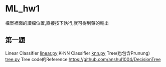 # ML_hw1

檔案裡面的讀檔位置,直接按下執行,就可得到藥的輸出

第一題
----------------------------------------------------------------------------
Linear Classifier [linear.py](https://github.com/Robert0831/ML_hw1/blob/main/linear.py)
K-NN Classifier [knn.py](https://github.com/Robert0831/ML_hw1/blob/main/knn.py)
Tree(也包含Prunung) [tree.py](https://github.com/Robert0831/ML_hw1/blob/main/tree.py)
Tree code的Reference https://github.com/anshul1004/DecisionTree


